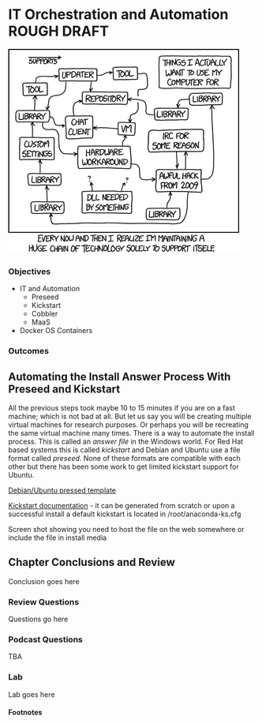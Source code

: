 # IT Orchestration and Automation ROUGH DRAFT
![*Creating technology to support technology.*](images/Chapter-Header/Chapter-14/tech_loops-2.png "Tech Loops")

### Objectives

   * IT and Automation
     + Preseed
     + Kickstart
     + Cobbler
     + MaaS
   * Docker OS Containers

### Outcomes


## Automating the Install Answer Process With Preseed and Kickstart  

  All the previous steps took maybe 10 to 15 minutes if you are on a fast machine; which is not bad at all.  But let us say you will be creating multiple virtual machines for research purposes. Or perhaps you will be recreating the same virtual machine many times.  There is a way to automate the install process.  This is called an *answer file* in the Windows world.  For Red Hat based systems this is called *kickstart* and Debian and Ubuntu use a file format called *preseed*.  None of these formats are compatible with each other but there has been some work to get limited kickstart support for Ubuntu.  

  [Debian/Ubuntu pressed template](https://help.ubuntu.com/lts/installation-guide/amd64/apb.html "Preseed")

  [Kickstart documentation](https://docs.fedoraproject.org/en-US/Fedora/18/html/Installation_Guide/s1-kickstart2-file.html) - it can be generated from scratch or upon a successful install a default kickstart is located in /root/anaconda-ks.cfg

Screen shot showing you need to host the file on the web somewhere or include the file in install media



## Chapter Conclusions and Review

  Conclusion goes here

### Review Questions

  Questions go here

### Podcast Questions

TBA

### Lab

 Lab goes here

#### Footnotes
